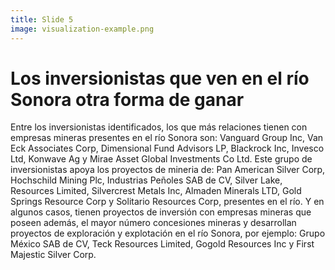 ```yaml
---
title: Slide 5
image: visualization-example.png
---
```


# Los inversionistas que ven en el río Sonora otra forma de ganar

Entre los inversionistas identificados, los que más relaciones tienen con empresas mineras presentes en el río Sonora son: Vanguard Group Inc, Van Eck Associates Corp, Dimensional Fund Advisors LP, Blackrock Inc, Invesco Ltd, Konwave Ag y Mirae Asset Global Investments Co Ltd. Este grupo de inversionistas apoya los proyectos de mineria de: Pan American Silver Corp, Hochschild Mining Plc, Industrias Peñoles SAB de CV, Silver Lake, Resources Limited, Silvercrest Metals Inc, Almaden Minerals LTD, Gold Springs Resource Corp y Solitario Resources Corp, presentes en el río. Y en algunos casos, tienen proyectos de inversión con empresas mineras que poseen además, el mayor número concesiones mineras y desarrollan proyectos de exploración y explotación en el río Sonora, por ejemplo: Grupo México SAB de CV, Teck Resources Limited, Gogold Resources Inc y First Majestic Silver Corp.
